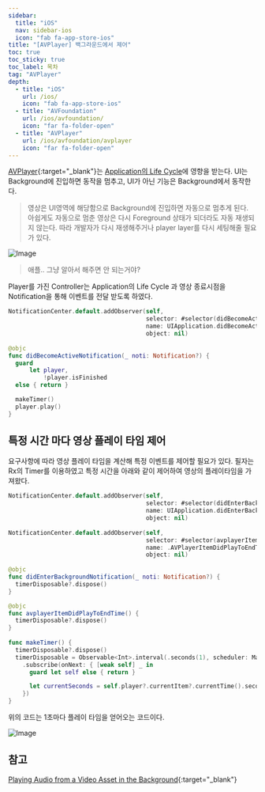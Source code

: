 ```yaml
---
sidebar:
  title: "iOS"
  nav: sidebar-ios
  icon: "fab fa-app-store-ios"
title: "[AVPlayer] 백그라운드에서 제어"
toc: true
toc_sticky: true
toc_label: 목차
tag: "AVPlayer"
depth: 
  - title: "iOS"
    url: /ios/
    icon: "fab fa-app-store-ios"
  - title: "AVFoundation"
    url: /ios/avfoundation/
    icon: "far fa-folder-open"
  - title: "AVPlayer"
    url: /ios/avfoundation/avplayer
    icon: "far fa-folder-open"
---
```

[<i class="fas fa-link"></i> AVPlayer](https://developer.apple.com/documentation/avfoundation/avplayer){:target="_blank"}는 [<i class="fas fa-link"></i> Application의 Life Cycle](/ios/uiresponder/uiapplicationmain/lifecycle/)에 영향을 받는다. UI는 Background에 진입하면 동작을 멈추고, UI가 아닌 기능은 Background에서 동작한다. 

> 영상은 UI영역에 해당함으로 Background에 진입하면 자동으로 멈추게 된다.<br/>아쉽게도 자동으로 멈춘 영상은 다시 Foreground 상태가 되더라도 자동 재생되지 않는다. 따라 개발자가 다시 재생해주거나 player layer를 다시 세팅해줄 필요가 있다.

![Image](https://drive.google.com/uc?export=view&id=12zQCboBmaZY8M-lO6Cqag4-Si8fCcS0g)  
> 애플.. 그냥 알아서 해주면 안 되는거야?

Player를 가진 Controller는 Application의 Life Cycle 과 영상 종료시점을 Notification을 통해 이벤트를 전달 받도록 하였다.
```swift
NotificationCenter.default.addObserver(self,
                                       selector: #selector(didBecomeActiveNotification(_:)),
                                       name: UIApplication.didBecomeActiveNotification,
                                       object: nil)
                                       
@objc
func didBecomeActiveNotification(_ noti: Notification?) {
  guard
      let player,
          !player.isFinished
  else { return }

  makeTimer()
  player.play()
}
```

## 특정 시간 마다 영상 플레이 타임 제어
요구사항에 따라 영상 플레이 타임을 계산해 특정 이벤트를 제어할 필요가 있다. 필자는 Rx의 Timer를 이용하였고 특정 시간을 아래와 같이 제어하여 영상의 플레이타임을 가져왔다.

```swift
NotificationCenter.default.addObserver(self,
                                       selector: #selector(didEnterBackgroundNotification(_:)),
                                       name: UIApplication.didEnterBackgroundNotification,
                                       object: nil)
                                       
NotificationCenter.default.addObserver(self,
                                       selector: #selector(avplayerItemDidPlayToEndTime),
                                       name: .AVPlayerItemDidPlayToEndTime, 
                                       object: nil)
                                         
@objc
func didEnterBackgroundNotification(_ noti: Notification?) {
  timerDisposable?.dispose()
}

@objc
func avplayerItemDidPlayToEndTime() {
  timerDisposable?.dispose()
}
    
func makeTimer() {
  timerDisposable?.dispose()
  timerDisposable = Observable<Int>.interval(.seconds(1), scheduler: MainScheduler.instance)
    .subscribe(onNext: { [weak self] _ in
      guard let self else { return }

      let currentSeconds = self.player?.currentItem?.currentTime().seconds ?? 0
    })
}
```
위의 코드는 1초마다 플레이 타임을 얻어오는 코드이다.

![Image](https://drive.google.com/uc?export=view&id=1JLM9EWK2bafjCHUKNswZd3e83AlQTtLK)  

## 참고
[<i class="fas fa-link"></i> Playing Audio from a Video Asset in the Background](https://developer.apple.com/documentation/avfoundation/media_playback/creating_a_basic_video_player_ios_and_tvos/playing_audio_from_a_video_asset_in_the_background){:target="_blank"}

